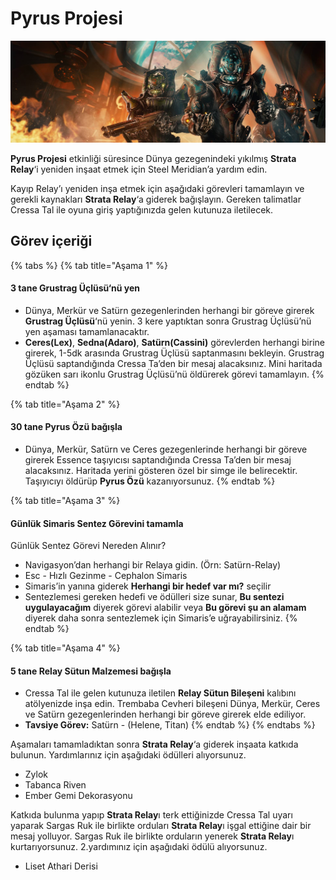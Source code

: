 # Pyrus Projesi

![](../../.gitbook/assets/assets_-lgoamcq2h0squvaydqb_-lhzivu81kmgiulz81jg_-lhzji3vtumkajq-xm82_64179d467e89f2525b45bb65b23618.jpg)

**Pyrus Projesi** etkinliği süresince Dünya gezegenindeki yıkılmış **Strata Relay**‘i yeniden inşaat etmek için Steel Meridian’a yardım edin.

Kayıp Relay’ı yeniden inşa etmek için aşağıdaki görevleri tamamlayın ve gerekli kaynakları **Strata Relay**‘a giderek bağışlayın. Gereken talimatlar Cressa Tal ile oyuna giriş yaptığınızda gelen kutunuza iletilecek.

## Görev içeriği 

{% tabs %}
{% tab title="Aşama 1" %}
#### 3 tane Grustrag Üçlüsü‘nü yen

* Dünya, Merkür ve Satürn gezegenlerinden herhangi bir göreve girerek **Grustrag Üçlüsü**‘nü yenin. 3 kere yaptıktan sonra Grustrag Üçlüsü’nü yen aşaması tamamlanacaktır.
* **Ceres\(Lex\)**, **Sedna\(Adaro\)**, **Satürn\(Cassini\)** görevlerden herhangi birine girerek, 1-5dk arasında Grustrag Üçlüsü saptanmasını bekleyin. Grustrag Üçlüsü saptandığında Cressa Ta’den bir mesaj alacaksınız. Mini haritada gözüken sarı ikonlu Grustrag Üçlüsü’nü öldürerek görevi tamamlayın.
{% endtab %}

{% tab title="Aşama 2" %}
#### 30 tane **Pyrus Özü** bağışla

* Dünya, Merkür, Satürn ve Ceres gezegenlerinde herhangi bir göreve girerek Essence taşıyıcısı saptandığında Cressa Ta’den bir mesaj alacaksınız. Haritada yerini gösteren özel bir simge ile belirecektir. Taşıyıcıyı öldürüp **Pyrus Özü** kazanıyorsunuz.
{% endtab %}

{% tab title="Aşama 3" %}
#### Günlük Simaris Sentez Görevini tamamla

Günlük Sentez Görevi Nereden Alınır?

* Navigasyon’dan herhangi bir Relaya gidin. \(Örn: Satürn-Relay\)
* Esc - Hızlı Gezinme - Cephalon Simaris
* Simaris’in yanına giderek **Herhangi bir hedef var mı?** seçilir
* Sentezlemesi gereken hedefi ve ödülleri size sunar, **Bu sentezi uygulayacağım** diyerek görevi alabilir veya **Bu görevi şu an alamam** diyerek daha sonra sentezlemek için Simaris’e uğrayabilirsiniz.
{% endtab %}

{% tab title="Aşama 4" %}
#### 5 tane Relay Sütun Malzemesi bağışla

* Cressa Tal ile gelen kutunuza iletilen **Relay Sütun Bileşeni** kalıbını atölyenizde inşa edin. Trembaba Cevheri bileşeni Dünya, Merkür, Ceres ve Satürn gezegenlerinden herhangi bir göreve girerek elde ediliyor.
* **Tavsiye Görev:** Satürn - \(Helene, Titan\)
{% endtab %}
{% endtabs %}

Aşamaları tamamladıktan sonra **Strata Relay**‘a giderek inşaata katkıda bulunun. Yardımlarınız için aşağıdaki ödülleri alıyorsunuz.

* Zylok
* Tabanca Riven
* Ember Gemi Dekorasyonu

Katkıda bulunma yapıp **Strata Relay**ı terk ettiğinizde Cressa Tal uyarı yaparak Sargas Ruk ile birlikte orduları **Strata Relay**ı işgal ettiğine dair bir mesaj yolluyor. Sargas Ruk ile birlikte orduların yenerek **Strata Relay**ı kurtarıyorsunuz. 2.yardımınız için aşağıdaki ödülü alıyorsunuz.

* Liset Athari Derisi

